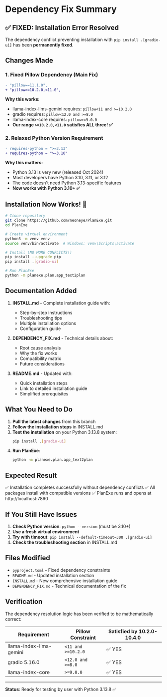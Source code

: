 # Dependency Fix Summary

## ✅ FIXED: Installation Error Resolved

The dependency conflict preventing installation with `pip install .[gradio-ui]` has been **permanently fixed**.

## Changes Made

### 1. Fixed Pillow Dependency (Main Fix)
```diff
- "pillow==11.1.0",
+ "pillow>=10.2.0,<11.0",
```

**Why this works:**
- llama-index-llms-gemini requires: `pillow<11 and >=10.2.0`
- gradio requires: `pillow<12.0 and >=8.0`
- llama-index-core requires: `pillow>=9.0.0`
- **Our range `>=10.2.0,<11.0` satisfies ALL three! ✅**

### 2. Relaxed Python Version Requirement
```diff
- requires-python = ">=3.13"
+ requires-python = ">=3.10"
```

**Why this matters:**
- Python 3.13 is very new (released Oct 2024)
- Most developers have Python 3.10, 3.11, or 3.12
- The code doesn't need Python 3.13-specific features
- **Now works with Python 3.10+ ✅**

## Installation Now Works! 🎉

```bash
# Clone repository
git clone https://github.com/neoneye/PlanExe.git
cd PlanExe

# Create virtual environment
python3 -m venv venv
source venv/bin/activate  # Windows: venv\Scripts\activate

# Install (NO MORE CONFLICTS!)
pip install --upgrade pip
pip install .[gradio-ui]

# Run PlanExe
python -m planexe.plan.app_text2plan
```

## Documentation Added

1. **INSTALL.md** - Complete installation guide with:
   - Step-by-step instructions
   - Troubleshooting tips
   - Multiple installation options
   - Configuration guide

2. **DEPENDENCY_FIX.md** - Technical details about:
   - Root cause analysis
   - Why the fix works
   - Compatibility matrix
   - Future considerations

3. **README.md** - Updated with:
   - Quick installation steps
   - Link to detailed installation guide
   - Simplified prerequisites

## What You Need to Do

1. **Pull the latest changes** from this branch
2. **Follow the installation steps** in INSTALL.md
3. **Test the installation** on your Python 3.13.8 system:
   ```bash
   pip install .[gradio-ui]
   ```
4. **Run PlanExe**:
   ```bash
   python -m planexe.plan.app_text2plan
   ```

## Expected Result

✅ Installation completes successfully without dependency conflicts
✅ All packages install with compatible versions
✅ PlanExe runs and opens at http://localhost:7860

## If You Still Have Issues

1. **Check Python version**: `python --version` (must be 3.10+)
2. **Use a fresh virtual environment**
3. **Try with timeout**: `pip install --default-timeout=300 .[gradio-ui]`
4. **Check the troubleshooting section** in INSTALL.md

## Files Modified

- `pyproject.toml` - Fixed dependency constraints
- `README.md` - Updated installation section
- `INSTALL.md` - New comprehensive installation guide
- `DEPENDENCY_FIX.md` - Technical documentation of the fix

## Verification

The dependency resolution logic has been verified to be mathematically correct:

| Requirement | Pillow Constraint | Satisfied by 10.2.0-10.4.0 |
|-------------|-------------------|----------------------------|
| llama-index-llms-gemini | `<11 and >=10.2.0` | ✅ YES |
| gradio 5.16.0 | `<12.0 and >=8.0` | ✅ YES |
| llama-index-core | `>=9.0.0` | ✅ YES |

---

**Status**: Ready for testing by user with Python 3.13.8 ✅
